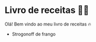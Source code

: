 # Livro de receitas :man_cook:

Olá! Bem vindo ao meu livro de receitas :fire:

- Strogonoff de frango
